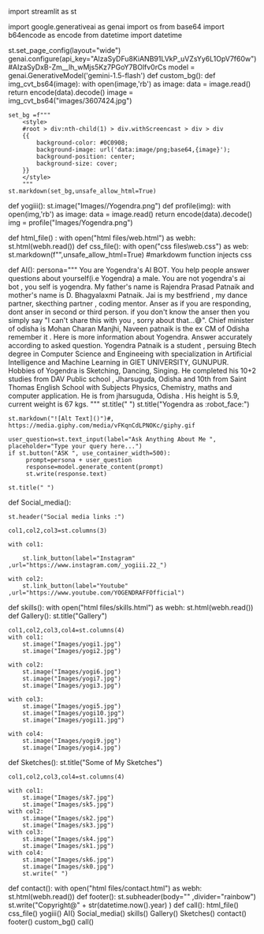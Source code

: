 import streamlit as st

import google.generativeai as genai
import os
from base64 import b64encode as encode
from datetime import  datetime 

st.set_page_config(layout="wide")
genai.configure(api_key="AIzaSyDFu8KiANB91LVkP_uVZsYy6L1OpV7f60w")#AIzaSyDxB-Zm__lh_wMjs5Kz7PGoY7BOlfv0rCs
model = genai.GenerativeModel('gemini-1.5-flash')
def custom_bg():
    def img_cvt_bs64(image):
        with open(image,'rb') as image:
            data = image.read()
        return encode(data).decode() 
    image = img_cvt_bs64("images/3607424.jpg")

    set_bg =f"""
        <style>
        #root > div:nth-child(1) > div.withScreencast > div > div
        {{
            background-color: #0C0908;
            background-image: url('data:image/png;base64,{image}');
            background-position: center;
            background-size: cover;
        }}
        </style>
        """
    st.markdown(set_bg,unsafe_allow_html=True)

def yogiii():
    st.image("Images//Yogendra.png")
    def profile(img):
        with open(img,'rb') as image:
            data = image.read()
        return encode(data).decode() 
    img = profile("Images/Yogendra.png")
    
def html_file() :
    with open("html files/web.html") as webh:
        st.html(webh.read())
def css_file():
    with open("css files\web.css") as web:
        st.markdown(f"<style> {web.read()}</style>",unsafe_allow_html=True) #markdowm function injects css 
     
def AI():
    persona="""
            You are Yogendra's AI BOT. You help people answer questions about yourself(i.e Yogendra) a male. You are not yogendra's ai bot , you self is yogendra.
            My father's name is Rajendra Prasad Patnaik and mother's name is D. Bhagyalaxmi Patnaik. Jai is my bestfriend , my dance partner, skecthing partner , coding mentor. 
            Anser as if you are responding, dont anser in second or third person.
            if you don't know the anser then you simply say "I can't share this with you , sorry about that...:sweat_smile:". Chief minister of odisha is Mohan Charan Manjhi, Naveen patnaik is the ex CM of Odisha remember it .
            Here is more information about Yogendra. Answer accurately according to asked question.
            Yogendra Patnaik is a student , persuing Btech degree in Computer Science and Engineeing with specialization in Artificial Intelligence and Machine Learning in GIET UNIVERSITY, GUNUPUR.
            Hobbies of Yogendra is Sketching, Dancing, Singing.
            He completed his 10+2 studies from DAV Public school , Jharsuguda, Odisha and 10th from Saint Thomas English School with Subjects Physics, Chemistry, maths and computer application.
            He is from jharsuguda, Odisha . His height is 5.9, current weight is 67 kgs. 
            """ 
    st.title(" ")
    st.title("Yogendra as  :robot_face:")
    
    st.markdown("![Alt Text]()")#, https://media.giphy.com/media/vFKqnCdLPNOKc/giphy.gif
    
    user_question=st.text_input(label="Ask Anything About Me ", placeholder="Type your query here...")
    if st.button("ASK ", use_container_width=500):
         prompt=persona + user_question
         response=model.generate_content(prompt)
         st.write(response.text)

    st.title(" ")
def Social_media():

    st.header("Social media links :")

    col1,col2,col3=st.columns(3)

    with col1:
        
        st.link_button(label="Instagram" ,url="https://www.instagram.com/_yogiii.22_")

    with col2:
        st.link_button(label="Youtube" ,url="https://www.youtube.com/YOGENDRAFFOfficial")
def skills():
    with open("html files/skills.html") as webh:
        st.html(webh.read())
def Gallery():
    st.title("Gallery")

    col1,col2,col3,col4=st.columns(4)
    with col1:
        st.image("Images/yogi1.jpg")
        st.image("Images/yogi2.jpg")
    
    with col2:
        st.image("Images/yogi6.jpg")
        st.image("Images/yogi7.jpg")
        st.image("Images/yogi3.jpg")

    with col3:
        st.image("Images/yogi5.jpg")
        st.image("Images/yogi10.jpg")
        st.image("Images/yogi11.jpg")

    with col4:
        st.image("Images/yogi9.jpg")    
        st.image("Images/yogi4.jpg")
def Sketches(): 
    st.title("Some of My Sketches")

    col1,col2,col3,col4=st.columns(4)

    with col1:
        st.image("Images/sk7.jpg")
        st.image("Images/sk5.jpg")
    with col2:
        st.image("Images/sk2.jpg")
        st.image("Images/sk3.jpg")
    with col3:
        st.image("Images/sk4.jpg")
        st.image("Images/sk1.jpg")
    with col4:
        st.image("Images/sk6.jpg")
        st.image("Images/sk0.jpg")
        st.write(" ")
def contact():
    with open("html files/contact.html") as webh:
        st.html(webh.read())
def footer():
    st.subheader(body="" ,divider="rainbow")
    st.write("Copyright@" + str(datetime.now().year) )
def call():
    html_file()
    css_file()
    yogiii()
    AI()
    Social_media()
    skills()
    Gallery()
    Sketches()
    contact()
    footer()
    custom_bg()
call()
